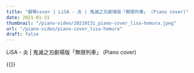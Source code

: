 ```yaml
---
title: "鋼琴cover | LiSA - 炎 | 鬼滅之刃劇場版「無限列車」 (Piano cover)"
date: 2021-01-31
thumbnail: "/piano-video/20210131_piano-cover_lisa-homura.jpeg"
url: "/piano-video/piano-cover_lisa-homura"
draft: false
---
```


LiSA - 炎 | 鬼滅之刃劇場版「無限列車」 (Piano cover)

{{<youtube DBEhM8fcsPw>}}

